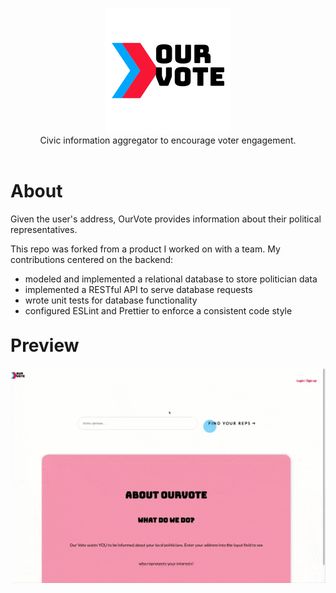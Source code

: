 <header>
   <p align="center">
    <img src="client/assets/ourvote.png" alt="logo"/>
    <br />Civic information aggregator to encourage voter engagement.
  </p>
</header>

<main style="margin-top:30px">
  <h1>About</h1>
  <p>Given the user's address, OurVote provides information about their political representatives. </p>
  <p>This repo was forked from a product I worked on with a team. My contributions centered on the backend:</p>
  <ul>
    <li>modeled and implemented a relational database to store politician data</li>
    <li>implemented a RESTful API to serve database requests</li> 
    <li>wrote unit tests for database functionality</li>
    <li>configured ESLint and Prettier to enforce a consistent code style</li>
  </ul>
</main>

<h1 style="margin-top:30px">Preview</h1>
 <p align="center">
  <img src="client/assets/ourvote-screengrab.gif" alt="screen recording" />
 </p>
